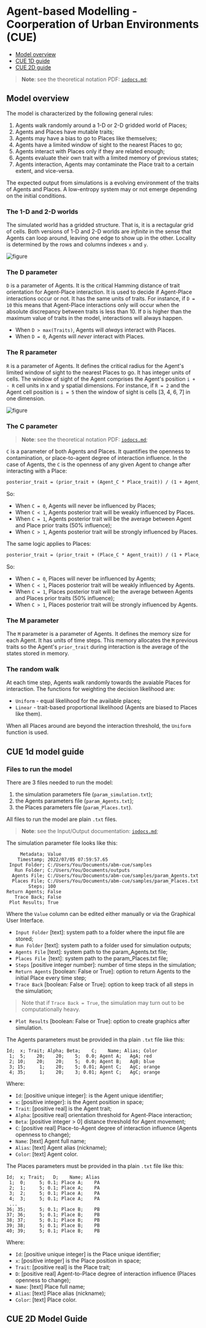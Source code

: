 # Agent-based Modelling - Coorperation of Urban Environments (CUE) 
 - [Model overview](https://github.com/ipo-exe/abm-cue/blob/main/docs/guide.md#model-overview)
 - [CUE 1D guide](https://github.com/ipo-exe/abm-cue/blob/main/docs/guide.md#cue-1d-model-guide)
 - [CUE 2D guide](https://github.com/ipo-exe/abm-cue/blob/main/docs/guide.md#cue-2d-model-guide)

> **Note**: see the theoretical notation PDF:
> [`iodocs.md`](https://github.com/ipo-exe/abm-cue/blob/main/docs/iodocs.md);

## Model overview

The model is characterized by the following general rules:

1) Agents walk randomly around a 1-D or 2-D gridded world of Places;
2) Agents and Places have mutable traits;
3) Agents may have a bias to go to Places like themselves;
4) Agents have a limited window of sight to the nearest Places to go;
5) Agents interact with Places only if they are related enough;
6) Agents evaluate their own trait with a limited memory of previous states;
7) Agents interaction, Agents may contaminate the Place trait to a certain extent, and vice-versa.

The expected output from simulations is a evolving environment of the traits of Agents and Places. A low-entropy system may or not emerge depending on the initial conditions.

### The 1-D and 2-D worlds

The simulated world has a gridded structure. That is, it is a rectagular grid of cells. Both versions of 1-D and 2-D worlds are _infinite_ in the sense that Agents can loop around, leaving one edge to show up in the other. Locality is determined by the rows and columns indexes `x` and `y`. 

![figure](https://github.com/ipo-exe/abm-cue/blob/main/figs/worlds.PNG "Worlds")


### The D parameter

`D` is a parameter of Agents. It is the critical Hamming distance of trait orientation for Agent-Place interaction. It is used to decide if Agent-Place interactions occur or not. It has the same units of traits. For instance, if `D = 10` this means that Agent-Place interactions only will occur when the absolute discrepancy between traits is less than 10. If `D` is higher than the maximum value of traits in the model, interactions will always happen.

* When `D > max(Traits)`, Agents will _always_ interact with Places.
* When `D = 0`, Agents will _never_ interact with Places.

### The R parameter 

`R` is a parameter of Agents. It defines the critical radius for the Agent's limited window of sight to the nearest Places to go. It has integer units of cells. The window of sight of the Agent comprises the Agent's position `i + - R` cell units in x and y spatial dimensions. For instance, if `R = 2` and the Agent cell position is `i = 5` then the window of sight is cells [3, 4, 6, 7] in one dimension. 

![figure](https://github.com/ipo-exe/abm-cue/blob/main/figs/windows.png "Windows")

### The C parameter

> **Note**: see the theoretical notation PDF:
> [`iodocs.md`](https://github.com/ipo-exe/abm-cue/blob/main/docs/iodocs.md);

`C` is a parameter of both Agents and Places. It quantifies the openness to contamination, or place-to-agent degree of interaction influence. In the case of Agents, the `C` is the openness of any given Agent to change after interacting with a Place:

```markdown
posterior_trait = (prior_trait + (Agent_C * Place_trait)) / (1 + Agent_C)
```
So:
* When `C = 0`, Agents will never be influenced by Places;
* When `C < 1`, Agents posterior trait will be weakly influenced by Places.
* When `C = 1`, Agents posterior trait will be the average between Agent and Place prior traits (50% influence);
* When `C > 1`, Agents posterior trait will be strongly influenced by Places.

The same logic applies to Places: 

```markdown
posterior_trait = (prior_trait + (Place_C * Agent_trait)) / (1 + Place_C)
```
So:
* When `C = 0`, Places will never be influenced by Agents;
* When `C < 1`, Places posterior trait will be weakly influenced by Agents.
* When `C = 1`, Places posterior trait will be the average between Agents and Places prior traits (50% influence);
* When `C > 1`, Places posterior trait will be strongly influenced by Agents.

### The M parameter

The `M` parameter is a parameter of Agents. It defines the memory size for each Agent. It has units of time steps. This memory allocates the `M` previous traits so the Agent's `prior_trait` during interaction is the average of the states stored in memory. 

### The random walk

At each time step, Agents walk randomly towards the avaiable Places for interaction. The functions for weighting the decision likelihood are:

* `Uniform` - equal likelihood for the available places;
* `Linear` - trait-based proportional likelihood (Agents are biased to Places like them). 

When all Places around are beyond the interaction threshold, the `Uniform` function is used.

## CUE 1d model guide

### Files to run the model

There are 3 files needed to run the model:
1) the simulation parameters file (`param_simulation.txt`);
2) the Agents parameters file (`param_Agents.txt`);
3) the Places parameters file (`param_Places.txt`).

All files to run the model are plain `.txt` files.

> **Note**: see the Input/Output documentation:
> [`iodocs.md`](https://github.com/ipo-exe/abm-cue/blob/main/docs/iodocs.md);

The simulation parameter file looks like this:
```text
     Metadata; Value
    Timestamp; 2022/07/05 07:59:57.65
 Input Folder; C:/Users/You/Documents/abm-cue/samples
   Run Folder; C:/Users/You/Documents/outputs
  Agents File; C:/Users/You/Documents/abm-cue/samples/param_Agents.txt
  Places File; C:/Users/You/Documents/abm-cue/samples/param_Places.txt
        Steps; 100
Return Agents; False
   Trace Back; False
 Plot Results; True
```
Where the `Value` column can be edited either manually or via the Graphical User Interface.

* `Input Folder` [text]: system path to a folder where the input file are stored;
* `Run Folder` [text]: system path to a folder used for simulation outputs;
* `Agents File` [text]: system path to the param_Agents.txt file;
* `Places File `[text]: system path to the param_Places.txt file;
* `Steps` [positive integer number]: number of time steps in the simulation;
* `Return Agents` [boolean: False or True]: option to return Agents to the initial
Place every time step;
* `Trace Back` [boolean: False or True]: option to keep track of all steps in the simulation;
> Note that if `Trace Back = True`, the simulation may turn out to be computationally heavy. 
* `Plot Results` [boolean: False or True]: option to create graphics after simulation.

The Agents parameters must be provided in tha plain `.txt` file like this:

```text
Id;  x; Trait; Alpha; Beta;    C;    Name; Alias; Color
 1;  5;    20;    20;    5;  0.0; Agent A;   AgA; red
 2; 10;    20;    20;    5;  0.0; Agent B;   AgB; blue
 3; 15;     1;    20;    5; 0.01; Agent C;   AgC; orange
 4; 35;     1;    20;    3; 0.01; Agent C;   AgC; orange
```

Where:
* `Id`: [positive unique integer]: is the Agent unique identifier;
* `x`: [positive integer]: is the Agent position in space;
* `Trait`: [positive real] is the Agent trait;
* `Alpha`: [positive real] orientation threshold for Agent-Place interaction;
* `Beta`: [positive integer > 0] distance threshold for Agent movement;
* `C`: [positive real] Place-to-Agent degree of interaction influence (Agents openness to change);
* `Name`: [text] Agent full name;
* `Alias`: [text] Agent alias (nickname);
* `Color`: [text] Agent color.

The Places parameters must be provided in tha plain `.txt` file like this:

```text
Id;  x; Trait;   D;    Name; Alias
 1;  0;     5; 0.1; Place A;    PA
 2;  1;     5; 0.1; Place A;    PA
 3;  2;     5; 0.1; Place A;    PA
 4;  3;     5; 0.1; Place A;    PA
 ...
36; 35;     5; 0.1; Place B;    PB
37; 36;     5; 0.1; Place B;    PB
38; 37;     5; 0.1; Place B;    PB
39; 38;     5; 0.1; Place B;    PB
40; 39;     5; 0.1; Place B;    PB
```

Where:
* `Id`: [positive unique integer] is the Place unique identifier;
* `x`: [positive integer] is the Place position in space;
* `Trait`: [positive real] is the Place trait;
* `D`: [positive real] Agent-to-Place degree of interaction influence (Places openness to change);
* `Name`: [text] Place full name;
* `Alias`: [text] Place alias (nickname);
* `Color`: [text] Place color.



## CUE 2D Model Guide